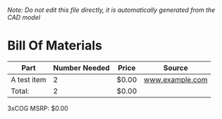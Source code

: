 ###### Note: Do not edit this file directly, it is automatically generated from the CAD model 
# Bill Of Materials 
 |Part|Number Needed|Price|Source| 
 |----|----------|-----|-----|
|A test item|2|$0.00|www.example.com|
|Total: |2|$0.00| |

 3xCOG MSRP: $0.00